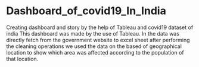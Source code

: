 # Dashboard_of_covid19_In_India
Creating dashboard and story by the help of Tableau and covid19 dataset of india 
This dashboard was made by the use of Tableau. In the data was directly fetch from the government website to excel sheet after performing the cleaning operations we used the data on the based of geographical location to show which area was affected according to the population of that location.
